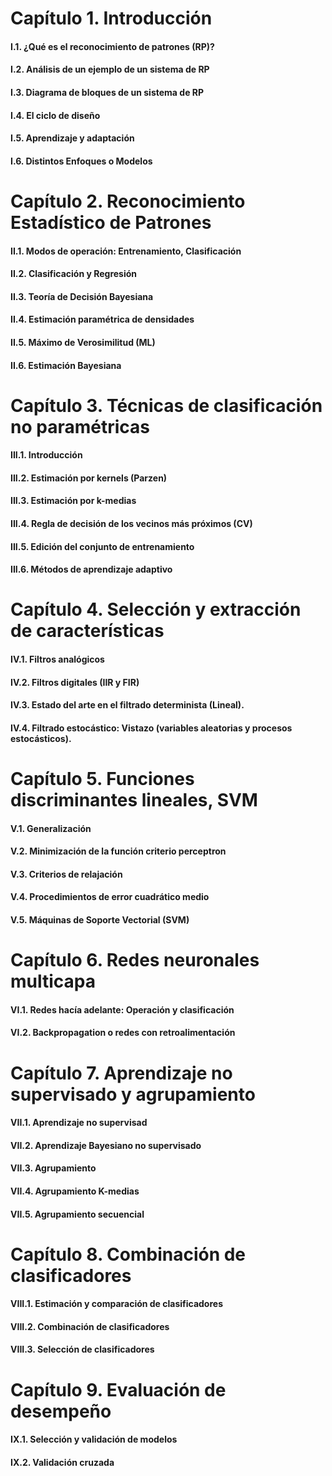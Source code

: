 # Capítulo 1. Introducción
#### I.1. ¿Qué es el reconocimiento de patrones (RP)?
#### I.2. Análisis de un ejemplo de un sistema de RP
#### I.3. Diagrama de bloques de un sistema de RP
#### I.4. El ciclo de diseño
#### I.5. Aprendizaje y adaptación
#### I.6. Distintos Enfoques o Modelos

# Capítulo 2. Reconocimiento Estadístico de Patrones
#### II.1. Modos de operación: Entrenamiento, Clasificación
#### II.2. Clasificación y Regresión
#### II.3. Teoría de Decisión Bayesiana
#### II.4. Estimación paramétrica de densidades
#### II.5. Máximo de Verosimilitud (ML)
#### II.6. Estimación Bayesiana

# Capítulo 3. Técnicas de clasificación no paramétricas
#### III.1. Introducción
#### III.2. Estimación por kernels (Parzen)
#### III.3. Estimación por k-medias
#### III.4. Regla de decisión de los vecinos más próximos (CV)
#### III.5. Edición del conjunto de entrenamiento
#### III.6. Métodos de aprendizaje adaptivo

# Capítulo 4. Selección y extracción de características
#### IV.1. Filtros analógicos
#### IV.2. Filtros digitales (IIR y FIR)
#### IV.3. Estado del arte en el filtrado determinista (Lineal).
#### IV.4. Filtrado estocástico: Vistazo (variables aleatorias y procesos estocásticos).

# Capítulo 5. Funciones discriminantes lineales, SVM
#### V.1. Generalización
#### V.2. Minimización de la función criterio perceptron
#### V.3. Criterios de relajación
#### V.4. Procedimientos de error cuadrático medio
#### V.5. Máquinas de Soporte Vectorial (SVM)

# Capítulo 6. Redes neuronales multicapa
#### VI.1. Redes hacía adelante: Operación y clasificación
#### VI.2. Backpropagation o redes con retroalimentación

# Capítulo 7. Aprendizaje no supervisado y agrupamiento
#### VII.1. Aprendizaje no supervisad
#### VII.2. Aprendizaje Bayesiano no supervisado
#### VII.3. Agrupamiento
#### VII.4. Agrupamiento K-medias
#### VII.5. Agrupamiento secuencial

# Capítulo 8. Combinación de clasificadores
#### VIII.1. Estimación y comparación de clasificadores
#### VIII.2. Combinación de clasificadores
#### VIII.3. Selección de clasificadores

# Capítulo 9. Evaluación de desempeño
#### IX.1. Selección y validación de modelos
#### IX.2. Validación cruzada
